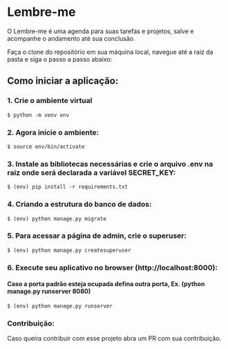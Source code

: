 # Lembre-me
O Lembre-me é uma agenda para suas tarefas e projetos, salve e acompanhe o andamento até sua conclusão.

Faça o clone do repositório em sua máquina local, navegue até a raiz da pasta e siga o passo a passo abaixo:

## Como iniciar a aplicação:

### 1. Crie o ambiente virtual
```
$ python -m venv env
```

### 2. Agora inicie o ambiente:
```
$ source env/bin/activate
```

### 3. Instale as bibliotecas necessárias e crie o arquivo .env na raiz onde será declarada a variável SECRET_KEY:
```
$ (env) pip install -r requirements.txt
```

### 4. Criando a estrutura do banco de dados:
```
$ (env) python manage.py migrate
```

### 5. Para acessar a página de admin, crie o superuser:
```
$ (env) python manage.py createsuperuser
```

### 6. Execute seu aplicativo no browser (http://localhost:8000):
#### Caso a porta padrão esteja ocupada defina outra porta, Ex. (python manage.py runserver 8080)
```
$ (env) python manage.py runserver
```

### Contribuição:
Caso queira contribuir com esse projeto abra um PR com sua contribuição.

